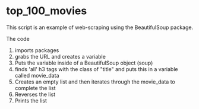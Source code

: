 # top_100_movies
This script is an example of web-scraping using the BeautifulSoup package.

The code
1) imports packages
2) grabs the URL and creates a variable 
3) Puts the variable inside of a BeautifulSoup object (soup)
4) finds 'all' h3 tags with the class of "title" and puts this in a variable called movie_data
5) Creates an empty list and then iterates through the movie_data to complete the list
6) Reverses the list
7) Prints the list
